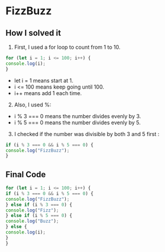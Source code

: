 # FizzBuzz


## How I solved it
1. First, I used a for loop to count from 1 to 10.

```javascript
for (let i = 1; i <= 100; i++) {
console.log(i);
}
```

- let i = 1 means start at 1.  
- i <= 100 means keep going until 100.  
- i++ means add 1 each time.  

2. Also, I used %:  
- i % 3 === 0 means the number divides evenly by 3.  
- i % 5 === 0 means the number divides evenly by 5.  

3. I checked if the number was divisible by both 3 and 5 first :

```javascript
if (i % 3 === 0 && i % 5 === 0) {
console.log("FizzBuzz");
}
```

## Final Code

```javascript
for (let i = 1; i <= 100; i++) {
if (i % 3 === 0 && i % 5 === 0) {
console.log("FizzBuzz");
} else if (i % 3 === 0) {
console.log("Fizz");
} else if (i % 5 === 0) {
console.log("Buzz");
} else {
console.log(i);
}
}
```
 